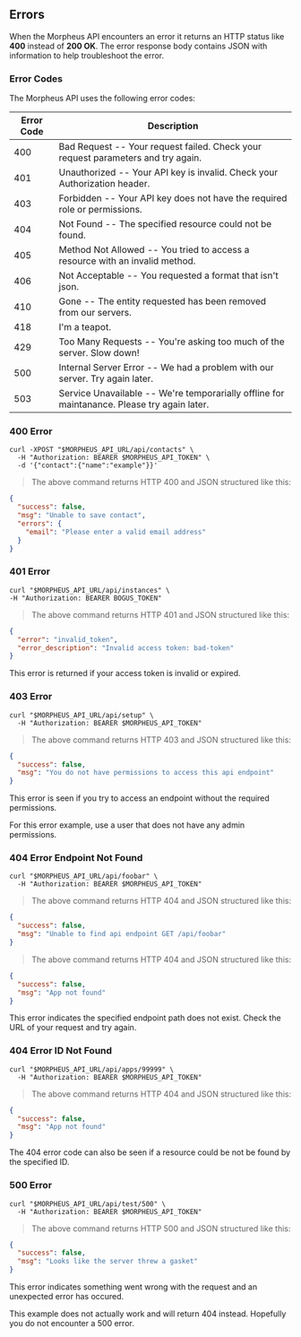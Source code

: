 ## Errors

When the Morpheus API encounters an error it returns an HTTP status like **400** instead of **200 OK**.  The error response body contains JSON with information to help troubleshoot the error.

### Error Codes

The Morpheus API uses the following error codes:

Error Code | Description
---------- | -------
400 | Bad Request -- Your request failed. Check your request parameters and try again.
401 | Unauthorized -- Your API key is invalid. Check your Authorization header.
403 | Forbidden -- Your API key does not have the required role or permissions.
404 | Not Found -- The specified resource could not be found.
405 | Method Not Allowed -- You tried to access a resource with an invalid method.
406 | Not Acceptable -- You requested a format that isn't json.
410 | Gone -- The entity requested has been removed from our servers.
418 | I'm a teapot.
429 | Too Many Requests -- You're asking too much of the server. Slow down!
500 | Internal Server Error -- We had a problem with our server. Try again later.
503 | Service Unavailable -- We're temporarially offline for maintanance. Please try again later.


### 400 Error

```shell
curl -XPOST "$MORPHEUS_API_URL/api/contacts" \
  -H "Authorization: BEARER $MORPHEUS_API_TOKEN" \
  -d '{"contact":{"name":"example"}}'
```

> The above command returns HTTP 400 and JSON structured like this:

```json
{
  "success": false,
  "msg": "Unable to save contact",
  "errors": {
    "email": "Please enter a valid email address"
  }
}
```

### 401 Error

```shell
curl "$MORPHEUS_API_URL/api/instances" \
-H "Authorization: BEARER BOGUS_TOKEN"
```

> The above command returns HTTP 401 and JSON structured like this:

```json
{
  "error": "invalid_token",
  "error_description": "Invalid access token: bad-token"
}
```

This error is returned if your access token is invalid or expired.

### 403 Error

```shell
curl "$MORPHEUS_API_URL/api/setup" \
  -H "Authorization: BEARER $MORPHEUS_API_TOKEN"
```

> The above command returns HTTP 403 and JSON structured like this:

```json
{
  "success": false,
  "msg": "You do not have permissions to access this api endpoint"
}
```

This error is seen if you try to access an endpoint without the required permissions.  

For this error example, use a user that does not have any admin permissions.

### 404 Error Endpoint Not Found

```shell
curl "$MORPHEUS_API_URL/api/foobar" \
  -H "Authorization: BEARER $MORPHEUS_API_TOKEN"
```
> The above command returns HTTP 404 and JSON structured like this:

```json
{
  "success": false,
  "msg": "Unable to find api endpoint GET /api/foobar"
}
```

> The above command returns HTTP 404 and JSON structured like this:

```json
{
  "success": false,
  "msg": "App not found"
}
```

This error indicates the specified endpoint path does not exist. Check the URL of your request and try again.

### 404 Error ID Not Found

```shell
curl "$MORPHEUS_API_URL/api/apps/99999" \
  -H "Authorization: BEARER $MORPHEUS_API_TOKEN"
```

> The above command returns HTTP 404 and JSON structured like this:

```json
{
  "success": false,
  "msg": "App not found"
}
```

The 404 error code can also be seen if a resource could be not be found by the specified ID.

### 500 Error

```shell
curl "$MORPHEUS_API_URL/api/test/500" \
  -H "Authorization: BEARER $MORPHEUS_API_TOKEN"
```
> The above command returns HTTP 500 and JSON structured like this:

```json
{
  "success": false,
  "msg": "Looks like the server threw a gasket"
}
```

This error indicates something went wrong with the request and an unexpected error has occured. 

This example does not actually work and will return 404 instead.  Hopefully you do not encounter a 500 error.
